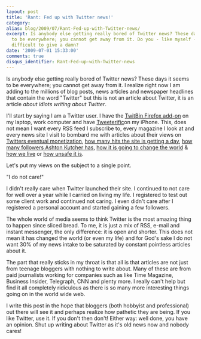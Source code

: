 ```yaml
---
layout: post
title: 'Rant: Fed up with Twitter news!'
category: 
alias: blog/2009/07/Rant-Fed-up-with-Twitter-news/
excerpt: Is anybody else getting really bored of Twitter news? These days it seems
  to be everywhere; you cannot get away from it. Do you - like myself - find it really
  difficult to give a damn?
date: '2009-07-01 15:33:00'
comments: true
disqus_identifier: Rant-Fed-up-with-Twitter-news
---
```


Is anybody else getting really bored of Twitter news? These days it seems to be everywhere; you cannot get away from it. I realize right now I am adding to the millions of blog posts, news articles and newspaper headlines that contain the word "Twitter" but this is not an article about Twitter, it is an article _about idiots writing about Twitter_.

I'll start by saying I am a Twitter user. I have the [TwitBin Firefox add-on](https://addons.mozilla.org/en-US/firefox/addon/7631) on my laptop, work computer and have [Tweeterific](http://iconfactory.com/software/twitterrific)on my iPhone. This, does not mean I want every RSS feed I subscribe to, every magazine I look at and every news site I visit to bombard me with articles about their views on [Twitters eventual monetization](http://news.cnet.com/8301-1023_3-10161103-93.html), [how many hits the site is getting a day](http://www.geek.com/articles/news/twitter-visitors-jump-131-since-february-20090417/), [how many followers Ashton Kutcher has](http://www.businessinsider.com/ashton-kutcher-passes-2-million-twitter-followers-2009-6), [how it is going to change the world](http://www.time.com/time/business/article/0,8599,1902604,00.html) & [how we live](http://www.readwriteweb.com/enterprise/2009/03/the-twitter-platform-3-years-old-and-ready-to-change-the-world.php) or [how unsafe it is](http://www.pcworld.com/businesscenter/article/159981/three_ways_twitter_security_fails.html).

Let's put my views on the subject to a single point.

"I do not care!"

I didn't really care when Twitter launched their site. I continued to not care for well over a year while I carried on living my life. I registered to test out some client work and continued not caring. I even didn't care after I registered a personal account and started gaining a few followers.

The whole world of media seems to think Twitter is the most amazing thing to happen since sliced bread. To me, it is just a mix of RSS, e-mail and instant messenger, the only difference: it is open and shorter. This does not mean it has changed the world (or even my life) and for God's sake I do not want 30% of my news intake to be saturated by constant pointless articles about it.

The part that really sticks in my throat is that all is that articles are not just from teenage bloggers with nothing to write about. Many of these are from paid journalists working for companies such as like Time Magazine, Business Insider, Telegraph, CNN and plenty more. I really can't help but find it all completely ridiculous as there is so many more interesting things going on in the world wide web.

I write this post in the hope that bloggers (both hobbyist and professional) out there will see it and perhaps realize how pathetic they are being. If you like Twitter, use it. If you don't then don't! Either way: well done, you have an opinion. Shut up writing about Twitter as it's old news now and nobody cares!
